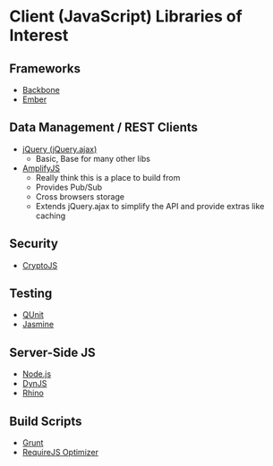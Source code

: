 Client (JavaScript) Libraries of Interest
=========================================

Frameworks
----------
* [Backbone](http://backbonejs.org/)
* [Ember](http://emberjs.com/)

Data Management / REST Clients
------------------------------
* [jQuery (jQuery.ajax)](http://api.jquery.com/jQuery.ajax/)
  * Basic, Base for many other libs
* [AmplifyJS](http://amplifyjs.com/)
  * Really think this is a place to build from
  * Provides Pub/Sub
  * Cross browsers storage
  * Extends jQuery.ajax to simplify the API and provide extras like caching

Security
--------
* [CryptoJS](http://code.google.com/p/crypto-js/)

Testing
-------
* [QUnit](http://qunitjs.com/)
* [Jasmine](http://pivotal.github.com/jasmine/)

Server-Side JS
--------------
* [Node.js](http://nodejs.org/)
* [DynJS](http://dynjs.org/)
* [Rhino](http://www.mozilla.org/rhino/)

Build Scripts
-------------
* [Grunt](https://github.com/cowboy/grunt)
* [RequireJS Optimizer](http://requirejs.org/docs/optimization.html)